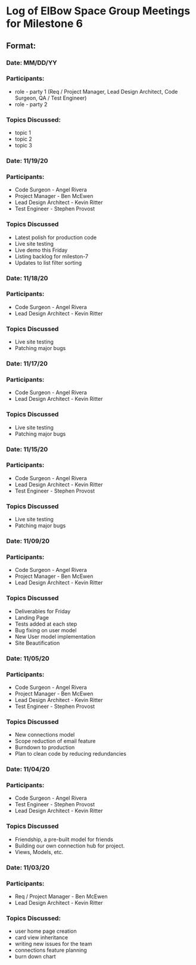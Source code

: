 # Log of ElBow Space Group Meetings for Milestone 6

## Format:
### Date: MM/DD/YY
### Participants: 
* role - party 1 (Req / Project Manager, Lead Design Architect, Code Surgeon, QA / Test Engineer)
* role - party 2
### Topics Discussed:
* topic 1
* topic 2
* topic 3


### Date: 11/19/20
### Participants:
* Code Surgeon - Angel Rivera
* Project Manager - Ben McEwen
* Lead Design Architect - Kevin Ritter
* Test Engineer - Stephen Provost
### Topics Discussed
* Latest polish for production code
* Live site testing
* Live demo this Friday
* Listing backlog for mileston-7
* Updates to list filter sorting

### Date: 11/18/20
### Participants:
* Code Surgeon - Angel Rivera
* Lead Design Architect - Kevin Ritter
### Topics Discussed
* Live site testing
* Patching major bugs

### Date: 11/17/20
### Participants:
* Code Surgeon - Angel Rivera
* Lead Design Architect - Kevin Ritter
### Topics Discussed
* Live site testing
* Patching major bugs

### Date: 11/15/20
### Participants:
* Code Surgeon - Angel Rivera
* Lead Design Architect - Kevin Ritter
* Test Engineer - Stephen Provost
### Topics Discussed
* Live site testing
* Patching major bugs

### Date: 11/09/20
### Participants:
* Code Surgeon - Angel Rivera
* Project Manager - Ben McEwen
* Lead Design Architect - Kevin Ritter
### Topics Discussed
* Deliverables for Friday
* Landing Page
* Tests added at each step
* Bug fixing on user model
* New User model implementation
* Site Beautification

### Date: 11/05/20
### Participants:
* Code Surgeon - Angel Rivera
* Project Manager - Ben McEwen
* Lead Design Architect - Kevin Ritter
* Test Engineer - Stephen Provost
### Topics Discussed
* New connections model
* Scope reduction of email feature
* Burndown to production
* Plan to clean code by reducing redundancies

### Date: 11/04/20
### Participants:
* Code Surgeon - Angel Rivera
* Test Engineer - Stephen Provost
* Lead Design Architect - Kevin Ritter
### Topics Discussed
* Friendship, a pre-built model for friends
* Building our own connection hub for project.
* Views, Models, etc.

### Date: 11/03/20
### Participants: 
* Req / Project Manager - Ben McEwen
* Lead Design Architect - Kevin Ritter
### Topics Discussed:
* user home page creation
* card view inheritance
* writing new issues for the team
* connections feature planning
* burn down chart
